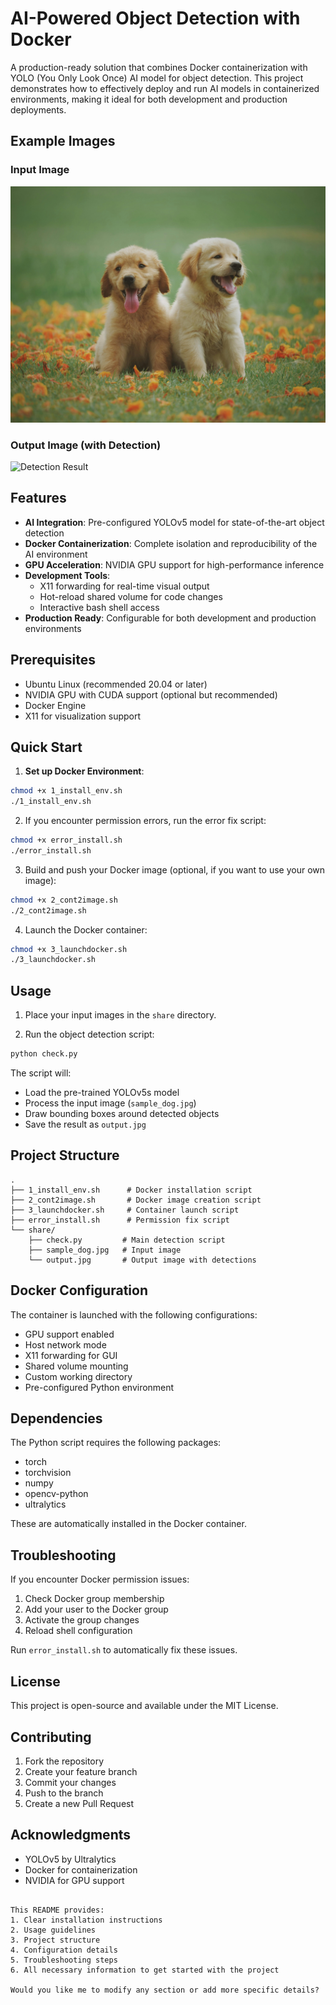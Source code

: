 # AI-Powered Object Detection with Docker

A production-ready solution that combines Docker containerization with YOLO (You Only Look Once) AI model for object detection. This project demonstrates how to effectively deploy and run AI models in containerized environments, making it ideal for both development and production deployments.
## Example Images

### Input Image
![Sample Dog Input](share/sample_dog.jpg)

### Output Image (with Detection)
![Detection Result](share/output.jpg)


## Features

- **AI Integration**: Pre-configured YOLOv5 model for state-of-the-art object detection
- **Docker Containerization**: Complete isolation and reproducibility of the AI environment
- **GPU Acceleration**: NVIDIA GPU support for high-performance inference
- **Development Tools**:
  - X11 forwarding for real-time visual output
  - Hot-reload shared volume for code changes
  - Interactive bash shell access
- **Production Ready**: Configurable for both development and production environments

## Prerequisites

- Ubuntu Linux (recommended 20.04 or later)
- NVIDIA GPU with CUDA support (optional but recommended)
- Docker Engine
- X11 for visualization support

## Quick Start

1. **Set up Docker Environment**:
```bash
chmod +x 1_install_env.sh
./1_install_env.sh
```

2. If you encounter permission errors, run the error fix script:
```bash
chmod +x error_install.sh
./error_install.sh
```

3. Build and push your Docker image (optional, if you want to use your own image):
```bash
chmod +x 2_cont2image.sh
./2_cont2image.sh
```

4. Launch the Docker container:
```bash
chmod +x 3_launchdocker.sh
./3_launchdocker.sh
```

## Usage

1. Place your input images in the `share` directory.

2. Run the object detection script:
```python
python check.py
```

The script will:
- Load the pre-trained YOLOv5s model
- Process the input image (`sample_dog.jpg`)
- Draw bounding boxes around detected objects
- Save the result as `output.jpg`

## Project Structure

```
.
├── 1_install_env.sh      # Docker installation script
├── 2_cont2image.sh       # Docker image creation script
├── 3_launchdocker.sh     # Container launch script
├── error_install.sh      # Permission fix script
└── share/
    ├── check.py         # Main detection script
    ├── sample_dog.jpg   # Input image
    └── output.jpg       # Output image with detections
```

## Docker Configuration

The container is launched with the following configurations:
- GPU support enabled
- Host network mode
- X11 forwarding for GUI
- Shared volume mounting
- Custom working directory
- Pre-configured Python environment

## Dependencies

The Python script requires the following packages:
- torch
- torchvision
- numpy
- opencv-python
- ultralytics

These are automatically installed in the Docker container.

## Troubleshooting

If you encounter Docker permission issues:
1. Check Docker group membership
2. Add your user to the Docker group
3. Activate the group changes
4. Reload shell configuration

Run `error_install.sh` to automatically fix these issues.

## License

This project is open-source and available under the MIT License.

## Contributing

1. Fork the repository
2. Create your feature branch
3. Commit your changes
4. Push to the branch
5. Create a new Pull Request

## Acknowledgments

- YOLOv5 by Ultralytics
- Docker for containerization
- NVIDIA for GPU support
```

This README provides:
1. Clear installation instructions
2. Usage guidelines
3. Project structure
4. Configuration details
5. Troubleshooting steps
6. All necessary information to get started with the project

Would you like me to modify any section or add more specific details?

